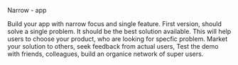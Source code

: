 Narrow - app

Build your app with narrow focus and single feature.
First version, should solve a single problem.
It should be the best solution available.
This will help users to choose your product, who are looking for specfic problem.
Market your solution to others, seek feedback from actual users,
Test the demo with friends, colleagues, build an organice network of super users.